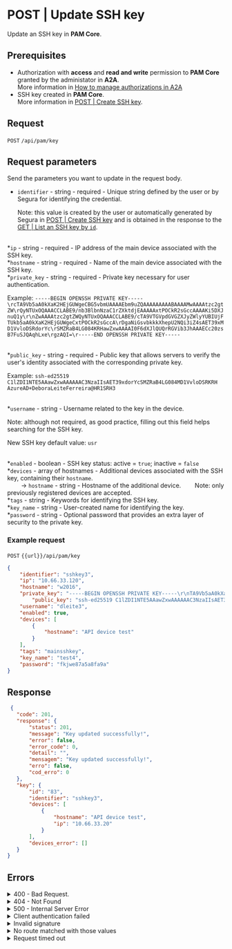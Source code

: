 # POST | Update SSH key

Update an SSH key in **PAM Core**.

## Prerequisites

* Authorization with **access** and **read and write** permission to **PAM Core** granted by the administator in **A2A**.\
  More information in [How to manage authorizations in A2A](../../../../../v4/docs/how-to-manage-authorizations-in-a2a/)
* SSH key created in **PAM Core**.\
  More information in [POST | Create SSH key](../../../../../v4/docs/api-post-create-ssh-key/).

## Request

`POST` `/api/pam/key`

## Request parameters

Send the parameters you want to update in the request body.

*   `identifier` - string - required - Unique string defined by the user or by Segura for identifying the credential.

    Note: this value is created by the user or automatically generated by Segura in [POST | Create SSH key](../../../../../v4/docs/api-post-create-ssh-key/) and is obtained in the response to the [GET | List an SSH key by `id`](../../../../../v4/docs/api-get-list-an-ssh-key/).

\
\*`ip` - string - required - IP address of the main device associated with the SSH key.\
\*`hostname` - string - required - Name of the main device associated with the SSH key.\
\*`private_key` - string - required - Private key necessary for user authentication.

Example: `-----BEGIN OPENSSH PRIVATE KEY-----\rcTA9Vb5aA0kXaK2HEjGUWgeCBG5vbmUAAAAEbm9uZQAAAAAAAAABAAAAMwAAAAtzc2gtZW\rQyNTUxOQAAACCLABE9/nb3BlbnNzaC1rZXktdjEAAAAAxtPOCkR2sGccAAAAKi5DXJnuQ1y\r\nZwAAAAtzc2gtZWQyNTUxOQAAACCLABE9/cTA9VTGVpdGVGZXJyZWlyYUBIUjFTUkb5aA0kXaK2HEjGUWgeCxtPOCkR2sGccA\rDgaNiGsvbkkkXhepU2NQi3iZ4sAET39xMD1VvloDSRdorYc\rSMZRaB4LG084KRHawZxwAAAAI0F6dXJlQUQrRGVib3JhAAAECc20zsB7FuSJQAqhLxe\rgzAQI=\r-----END OPENSSH PRIVATE KEY-----`

\
\*`public_key` - string - required - Public key that allows servers to verify the user's identity associated with the corresponding private key.

Example: `ssh-ed25519 C1lZDI1NTE5AAawZxwAAAAAAC3NzaIIsAET39xdorYcSMZRaB4LG084MD1VvloDSRKRH AzureAD+DeboraLeiteFerreira@HR1SRH3`

\
\*`username` - string - Username related to the key in the device.

Note: although not required, as good practice, filling out this field helps searching for the SSH key.

New SSH key default value: `usr`

\
\*`enabled` - boolean - SSH key status: active = `true`; inactive = `false`\
\*`devices` - array of hostnames - Additional devices associated with the SSH key, containing their `hostname`.\
&#x20;   → `hostname` - string - Hostname of the additional device.   Note: only previously registered devices are accepted.\
\*`tags` - string - Keywords for identifying the SSH key.\
\*`key_name` - string - User-created name for identifying the key.\
\*`password` - string - Optional password that provides an extra layer of security to the private key.

### Example request

`POST` `{{url}}/api/pam/key`

```json
{
    "identifier": "sshkey3",
    "ip": "10.66.33.120",
    "hostname": "w2016",
    "private_key": "-----BEGIN OPENSSH PRIVATE KEY-----\r\nTA9Vb5aA0kXaK2HEjGUWgeCBG5vbmUAAAAEbm9uZQAAAAAAAAABAAAAMwAAAAtzc2gtZW\r\nQyNTUxOQAAACCLABE9/nb3BlbnNzaC1rZXktdjEAAAAAxtPOCkR2sGccAAAAKi5DXJnuQ1y\r\nZwAAAAtzc2gtZWQyNTUxOQAAACCLABE9/cTA9VTGVpdGVGZXJyZWlyYUBIUjFTUkb5aA0kXaK2HEjGUWgeCxtPOCkR2sGccA\r\nDgaNiGsvbkkkXhepU2NQi3iZ4sAET39xMD1VvloDSRdorYc\r\nSMZRaB4LG084KRHawZxwAAAAI0F6dXJlQUQrRGVib3JhAAAECc20zsB7FuSJQAqhLxe\r\ngzAQI=\r\n-----END OPENSSH PRIVATE KEY-----",
        "public_key": "ssh-ed25519 C1lZDI1NTE5AAawZxwAAAAAAC3NzaIIsAET39xdorYcSMZRaB4LG084MD1VvloDSRKRH AzureAD+DeboraLeiteFerreira@HR1SRH3",
    "username": "dleite3",
    "enabled": true,
    "devices": [
        {
            "hostname": "API device test"
        }
    ],
    "tags": "mainsshkey",
    "key_name": "test4",
    "password": "fkjwe87a5a8fa9a"
}

```

## Response

```json
 {
   "code": 201,
   "response": {
       "status": 201,
       "message": "Key updated successfully!",
       "error": false,
       "error_code": 0,
       "detail": "",
       "mensagem": "Key updated successfully!",
       "erro": false,
       "cod_erro": 0
   },
   "key": {
       "id": "83",
       "identifier": "sshkey3",
       "devices": [
           {
               "hostname": "API device test",
               "ip": "10.66.33.20"
           }
       ],
       "devices_error": []
   }
}
```

## Errors

<details>

<summary>400 - Bad Request.</summary>

***

Message: "1004: The device's hostname was not informed"

Possible cause: the required parameter `hostname` of the device wasn’t informed.\


Solution: provide a value for the `hostname` parameter of the device and resend the request.

***

Message: "1005: The device's IP was not informed"

Possible cause: the required parameter `ip` of the device wasn’t informed.\


Solution: provide a value for the `ip` parameter of the device and resend the request.

***

Message: "1013: The public key was not informed"

Possible cause: the required parameter `public_key` wasn’t informed.\


Solution: provide a value for the `public_key` parameter and resend the request.

***

Message: "1014: The private key was not informed"

Possible cause: the required parameter `private_key` wasn’t informed.\


Solution: provide a value for the `private_key` parameter and resend the request.

***

Message: "1039: Without PAM Configuration Access permission"\
\
Possible cause: your authorization doesn’t have permission to create a credential.

Solution: ask the administrator to check your read and write permission to PAM Core resources in A2A.

***

</details>

<details>

<summary>404 - Not Found</summary>

***

Message: "Resource sub not found"\


Possible cause: the URL or the requested resource isn’t correct.\


Solution: check the URL and make sure the parameter is correct.

***

</details>

<details>

<summary>500 - Internal Server Error</summary>

***

Message: "Unexpected error."\


Possible cause: the error is in the Segura server.\


Solution: contact the support team for more information.

***

Message: "You are not authorized to access this resource."

Possible cause: you don’t have the authorization to access this resource.\


Solution: ask the administrator to check your permission to access the PAM Core resources in A2A.

***

</details>

<details>

<summary>Client authentication failed</summary>

***

Message: "Client authentication failed."

Possible cause: failure in your application authentication with the Segura server.\


Solution: check the authentication parameters such as `Access Token URL`, `Client ID` e `Client secret` and request a new access token.

***

</details>

<details>

<summary>Invalid signature</summary>

***

Message: "Invalid signature"

Possible cause: failure in recognizing the URL of the client application.

Solution: check the URL of the client application and resent the request.

***

</details>

<details>

<summary>No route matched with those values</summary>

***

Message: "No route matched with those values."

Possible cause: the authorization header is missing in the API request.\


Solution: request a new access token.

***

</details>

<details>

<summary>Request timed out</summary>

***

Message: "Request timed out."

Possible cause: the request time has expired.\


Solution: check the connectivity between the source of the request and the Segura server.

</details>
